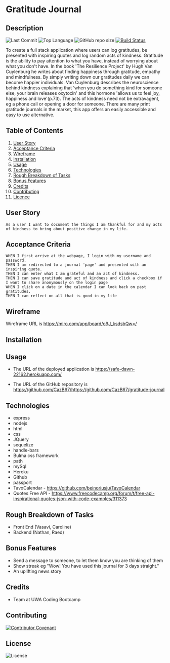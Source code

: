 # Gratitude Journal

## Description 
![Last Commit](https://img.shields.io/github/last-commit/cazb67/gratitude-journal) ![Top Language](https://img.shields.io/github/languages/top/cazb67/gratitude-journal) ![GitHub repo size](https://img.shields.io/github/repo-size/cazb67/gratitude-journal) [![Build Status](https://travis-ci.org/CazB67/gratitude-journal.svg?branch=master)](https://travis-ci.org/CazB67/gratitude-journal)

To create a full stack application where users can log gratitudes, be presented with inspiring quotes and log random acts of kindness. Gratitude is the ability to pay attention to what you have, instead of worrying about what you don't have. In the book 'The Resilience Project' by Hugh Van Cuylenburg he writes about finding happiness through gratitude, empathy and mindfulness. By simply writing down our gratitudes daily we can become happier individuals. Van Cuylenburg describes the neuroscience behind kindness explaining that 'when you do something kind for someone else, your brain releases oxytocin' and this hormone 'allows us to feel joy, happiness and love'(p.73). The acts of kindness need not be extravagent, eg a phone call or opening a door for someone. There are many print gratitude journals in the market, this app offers an easily accessible and easy to use alternative.

## Table of Contents
1. [User Story](#User-Story)
2. [Acceptance Criteria](#Acceptance-Criteria)
3. [Wireframe](#Wireframe)
4. [Installation](#Installation)
5. [Usage](#Usage)
6. [Technologies](#Technologies)
7. [Rough Breakdown of Tasks ](#Rough-Breakdown-of-Tasks)
8. [Bonus Features ](#Bonus-Features)
9. [Credits](#Credits)
10. [Contributing](#Contributing)
11. [Licence](#License)

## User Story
```
As a user I want to document the things I am thankful for and my acts of kindness to bring about positive change in my life. 
```

## Acceptance Criteria
```
WHEN I first arrive at the webpage, I login with my username and password.
THEN I am redirected to a journal 'page' and presented with an inspiring quote.
THEN I can enter what I am grateful and an act of kindness.
THEN I can save gratitude and act of kindness and click a checkbox if I want to share anonymously on the login page
WHEN I click on a date in the calendar I can look back on past gratitudes.
THEN I can reflect on all that is good in my life
```

## Wireframe 
Wireframe URL is https://miro.com/app/board/o9J_ksdsbQw=/

## Installation

## Usage
* The URL of the deployed application is https://safe-dawn-22162.herokuapp.com/

* The URL of the GitHub repository is https://github.com/CazB67/https://github.com/CazB67/gratitude-journal

## Technologies
- express
- nodejs
- html
- css
- JQuery
- sequelize
- handle-bars
- Bulma css framework
- path
- mySql
- Heroku
- Github
- passport
- TavoCalendar - https://github.com/beinoriusju/TavoCalendar
- Quotes Free API - https://www.freecodecamp.org/forum/t/free-api-inspirational-quotes-json-with-code-examples/311373

## Rough Breakdown of Tasks 
- Front End (Vasavi, Caroline)
- Backend (Nathan, Raed)

## Bonus Features
- Send a message to someone, to let them know you are thinking of them
- Show streak eg "Wow! You have used this journal for 3 days straight."
- An uplifting news story

## Credits
- Team at UWA Coding Bootcamp

## Contributing
[![Contributor Covenant](https://img.shields.io/badge/Contributor%20Covenant-v2.0%20adopted-ff69b4.svg)](code_of_conduct.md)

## License
![License](https://img.shields.io/github/license/cazb67/gratitude-journal) 
